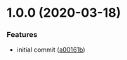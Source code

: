 # 1.0.0 (2020-03-18)


### Features

* initial commit ([a00161b](https://github.com/believer/re-intl/commit/a00161b9aa5827d7ba80940396d21c67f136e61f))
